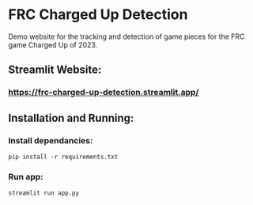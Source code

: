 # FRC Charged Up Detection
Demo website for the tracking and detection of game pieces for the FRC game Charged Up of 2023.

## Streamlit Website:
### https://frc-charged-up-detection.streamlit.app/

## Installation and Running:
### Install dependancies:
```CMD
pip install -r requirements.txt
```
### Run app:
```CMD
streamlit run app.py
```
